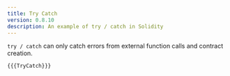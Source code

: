 ```yaml
---
title: Try Catch
version: 0.8.10
description: An example of try / catch in Solidity
---
```


`try / catch` can only catch errors from external function calls and contract creation.

```solidity
{{{TryCatch}}}
```
